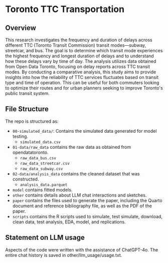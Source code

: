 # Toronto TTC Transportation 

## Overview

This research investigates the frequency and duration of delays across different TTC (Toronto Transit Commission) transit modes—subway, streetcar, and bus. The goal is to determine which transit mode experiences the highest frequency and longest duration of delays and to understand how these delays vary by time of day. The analysis utilizes data obtained from Open Data Toronto, focusing on delay reports across TTC transit modes. By conducting a comparative analysis, this study aims to provide insights into how the reliability of TTC services fluctuates based on transit type and time of operation. This can be useful for both commuters looking to optimize their routes and for urban planners seeking to improve Toronto's public transit system.

## File Structure

The repo is structured as:

-   `00-simulated_data/`: Contains the simulated data generated for model testing.
    - `simulated_data.csv`
-   `01-data/raw_data` contains the raw data as obtained from opendatatoronto.
    - `raw_data_bus.csv`
    - `raw_data_streetcar.csv`
    - `raw_data_subway.csv`
-   `02-data/analysis_data` contains the cleaned dataset that was constructed.
    - `analysis_data.parquet`
-   `model` contains fitted models. 
-   `other` contains details about LLM chat interactions and sketches.
-   `paper` contains the files used to generate the paper, including the Quarto document and reference bibliography file, as well as the PDF of the paper. 
-   `scripts` contains the R scripts used to simulate, test simulate, download, clean data, test analysis, EDA, model, and replications.


## Statement on LLM usage

Aspects of the code were written with the assistance of ChatGPT-4o. The entire chat history is saved in other/llm_usage/usage.txt.
